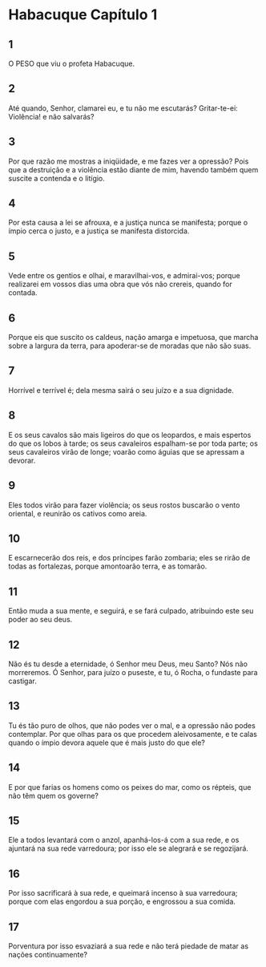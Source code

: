 # Habacuque Capítulo 1

## 1
O PESO que viu o profeta Habacuque.

## 2
Até quando, Senhor, clamarei eu, e tu não me escutarás? Gritar-te-ei: Violência! e não salvarás?

## 3
Por que razão me mostras a iniqüidade, e me fazes ver a opressão? Pois que a destruição e a violência estão diante de mim, havendo também quem suscite a contenda e o litígio.

## 4
Por esta causa a lei se afrouxa, e a justiça nunca se manifesta; porque o ímpio cerca o justo, e a justiça se manifesta distorcida.

## 5
Vede entre os gentios e olhai, e maravilhai-vos, e admirai-vos; porque realizarei em vossos dias uma obra que vós não crereis, quando for contada.

## 6
Porque eis que suscito os caldeus, nação amarga e impetuosa, que marcha sobre a largura da terra, para apoderar-se de moradas que não são suas.

## 7
Horrível e terrível é; dela mesma sairá o seu juízo e a sua dignidade.

## 8
E os seus cavalos são mais ligeiros do que os leopardos, e mais espertos do que os lobos à tarde; os seus cavaleiros espalham-se por toda parte; os seus cavaleiros virão de longe; voarão como águias que se apressam a devorar.

## 9
Eles todos virão para fazer violência; os seus rostos buscarão o vento oriental, e reunirão os cativos como areia.

## 10
E escarnecerão dos reis, e dos príncipes farão zombaria; eles se rirão de todas as fortalezas, porque amontoarão terra, e as tomarão.

## 11
Então muda a sua mente, e seguirá, e se fará culpado, atribuindo este seu poder ao seu deus.

## 12
Não és tu desde a eternidade, ó Senhor meu Deus, meu Santo? Nós não morreremos. Ó Senhor, para juízo o puseste, e tu, ó Rocha, o fundaste para castigar.

## 13
Tu és tão puro de olhos, que não podes ver o mal, e a opressão não podes contemplar. Por que olhas para os que procedem aleivosamente, e te calas quando o ímpio devora aquele que é mais justo do que ele?

## 14
E por que farias os homens como os peixes do mar, como os répteis, que não têm quem os governe?

## 15
Ele a todos levantará com o anzol, apanhá-los-á com a sua rede, e os ajuntará na sua rede varredoura; por isso ele se alegrará e se regozijará.

## 16
Por isso sacrificará à sua rede, e queimará incenso à sua varredoura; porque com elas engordou a sua porção, e engrossou a sua comida.

## 17
Porventura por isso esvaziará a sua rede e não terá piedade de matar as nações continuamente?

